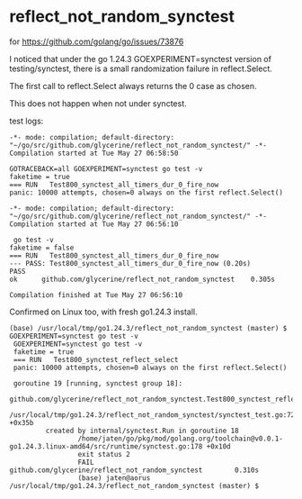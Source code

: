 reflect_not_random_synctest
===========================

for https://github.com/golang/go/issues/73876

I noticed that under the go 1.24.3 GOEXPERIMENT=synctest
version of testing/synctest, there is a small
randomization failure in reflect.Select.

The first call to reflect.Select always 
returns the 0 case as chosen.

This does not happen when not under synctest.

test logs:

~~~
-*- mode: compilation; default-directory: "~/go/src/github.com/glycerine/reflect_not_random_synctest/" -*-
Compilation started at Tue May 27 06:58:50

GOTRACEBACK=all GOEXPERIMENT=synctest go test -v
faketime = true
=== RUN   Test800_synctest_all_timers_dur_0_fire_now
panic: 10000 attempts, chosen=0 always on the first reflect.Select()
~~~

~~~
-*- mode: compilation; default-directory: "~/go/src/github.com/glycerine/reflect_not_random_synctest/" -*-
Compilation started at Tue May 27 06:56:10

 go test -v
faketime = false
=== RUN   Test800_synctest_all_timers_dur_0_fire_now
--- PASS: Test800_synctest_all_timers_dur_0_fire_now (0.20s)
PASS
ok  	github.com/glycerine/reflect_not_random_synctest	0.305s

Compilation finished at Tue May 27 06:56:10
~~~

Confirmed on Linux too, with fresh go1.24.3 install.
~~~
(base) /usr/local/tmp/go1.24.3/reflect_not_random_synctest (master) $  GOEXPERIMENT=synctest go test -v
 GOEXPERIMENT=synctest go test -v
 faketime = true
 === RUN   Test800_synctest_reflect_select
 panic: 10000 attempts, chosen=0 always on the first reflect.Select()
 
 goroutine 19 [running, synctest group 18]:
 github.com/glycerine/reflect_not_random_synctest.Test800_synctest_reflect_select.func1()
         /usr/local/tmp/go1.24.3/reflect_not_random_synctest/synctest_test.go:72 +0x35b
         created by internal/synctest.Run in goroutine 18
                 /home/jaten/go/pkg/mod/golang.org/toolchain@v0.0.1-go1.24.3.linux-amd64/src/runtime/synctest.go:178 +0x10d
                 exit status 2
                 FAIL    github.com/glycerine/reflect_not_random_synctest        0.310s
                 (base) jaten@aorus /usr/local/tmp/go1.24.3/reflect_not_random_synctest (master) $ 
~~~
